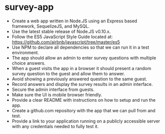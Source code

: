 # survey-app- Create a web app written in Node.JS using an Express based framework, SequelizeJS, and MySQL.- Use the latest stable release of Node.JS v0.10.x.- Follow the ES5 JavaScript Style Guide located at: https://github.com/airbnb/javascript/tree/master/es5- Use NPM to declare all dependencies so that we can run it in a test environment.- The app should allow an admin to enter survey questions with multiple choice answers.- When a guest visits the app in a browser it should present a random survey question to the guest and allow them to answer.- Avoid showing a previously answered question to the same guest.- Record answers and display the survey results in an admin interface.- Secure the admin interface from guests.- Make sure the UI is mobile browser friendly.- Provide a clear README with instructions on how to setup and run the app.- Create a github.com repository with the app that we can pull from and test.- Provide a link to your application running on a publicly accessible server with any credentials needed to fully test it.